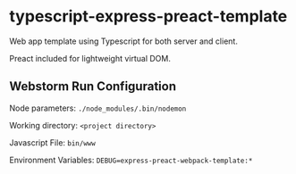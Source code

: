 # typescript-express-preact-template

Web app template using Typescript for both server and client.

Preact included for lightweight virtual DOM.

## Webstorm Run Configuration

Node parameters: `./node_modules/.bin/nodemon`

Working directory: `<project directory>`

Javascript File: `bin/www`

Environment Variables: `DEBUG=express-preact-webpack-template:*`
